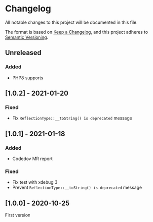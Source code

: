 # Changelog
All notable changes to this project will be documented in this file.

The format is based on [Keep a Changelog](https://keepachangelog.com/en/1.0.0/),
and this project adheres to [Semantic Versioning](https://semver.org/spec/v2.0.0.html).


## Unreleased

### Added
- PHP8 supports


## [1.0.2] - 2021-01-20

### Fixed
- Fix `ReflectionType::__toString() is deprecated` message


## [1.0.1] - 2021-01-18

### Added
- Codedov MR report

### Fixed
- Fix test with xdebug 3
- Prevent `ReflectionType::__toString() is deprecated` message


## [1.0.0] - 2020-10-25

First version
